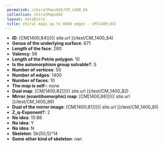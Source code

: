 ```yaml
--- 
 permalink: /chiralMaps6kE/CM_1400_84 
 collection: chiralMaps6kE
 layout: dataEntry
 title: Chiral maps up to 6000 edges - CM[1400;84]
---
```


- **ID**: [CM[1400;84]]({{ site.url }}/test/CM_1400_84)
- **Genus of the underlying surface**: 671
- **Length of the face**: 280
- **Valency**: 56
- **Length of the Petrie polygon**: 10
- **Is the automorphism group solvable?**: S
- **Number of vertices**: 50
- **Number of edges**: 1400
- **Number of faces**: 10
- **The map is self-**: none
- **Dual map**: [CM[1400;82]]({{ site.url }}/test/CM_1400_82)
- **Mirror (enantihomorphic) map**: [CM[1400;86]]({{ site.url }}/test/CM_1400_86)
- **Dual of the mirror image**: [CM[1400;81]]({{ site.url }}/test/CM_1400_81)
- **Z_q-Exponent?**: 2
- **No idea**:  15:86
- **No idea**: Y
- **No idea**: N
- **Skeleton**: Sk(50;5)^14
- **Some other kind of skeleton**: nan
